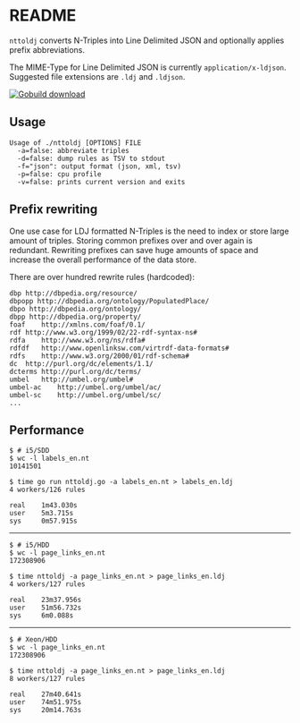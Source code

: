 README
======

`nttoldj` converts N-Triples into Line Delimited JSON and optionally applies prefix abbreviations.

The MIME-Type for Line Delimited JSON is currently `application/x-ldjson`.
Suggested file extensions are `.ldj` and `.ldjson`.

[![Gobuild download](http://gobuild.io/badge/github.com/miku/nttoldj/download.png)](http://gobuild.io/download/github.com/miku/nttoldj)

Usage
-----

    Usage of ./nttoldj [OPTIONS] FILE
      -a=false: abbreviate triples
      -d=false: dump rules as TSV to stdout
      -f="json": output format (json, xml, tsv)
      -p=false: cpu profile
      -v=false: prints current version and exits


Prefix rewriting
----------------

One use case for LDJ formatted N-Triples is the need to index or store
large amount of triples. Storing common prefixes over and over again
is redundant. Rewriting prefixes can save huge amounts of space and increase
the overall performance of the data store.

There are over hundred rewrite rules (hardcoded):

    dbp http://dbpedia.org/resource/
    dbpopp http://dbpedia.org/ontology/PopulatedPlace/
    dbpo http://dbpedia.org/ontology/
    dbpp http://dbpedia.org/property/
    foaf    http://xmlns.com/foaf/0.1/
    rdf http://www.w3.org/1999/02/22-rdf-syntax-ns#
    rdfa    http://www.w3.org/ns/rdfa#
    rdfdf   http://www.openlinksw.com/virtrdf-data-formats#
    rdfs    http://www.w3.org/2000/01/rdf-schema#
    dc  http://purl.org/dc/elements/1.1/
    dcterms http://purl.org/dc/terms/
    umbel   http://umbel.org/umbel#
    umbel-ac    http://umbel.org/umbel/ac/
    umbel-sc    http://umbel.org/umbel/sc/
    ...

Performance
-----------

    $ # i5/SDD
    $ wc -l labels_en.nt
    10141501

    $ time go run nttoldj.go -a labels_en.nt > labels_en.ldj
    4 workers/126 rules

    real    1m43.030s
    user    5m3.715s
    sys     0m57.915s

----

    $ # i5/HDD
    $ wc -l page_links_en.nt
    172308906

    $ time nttoldj -a page_links_en.nt > page_links_en.ldj
    4 workers/127 rules

    real    23m37.956s
    user    51m56.732s
    sys     6m0.088s

----

    $ # Xeon/HDD
    $ wc -l page_links_en.nt
    172308906

    $ time nttoldj -a page_links_en.nt > page_links_en.ldj
    8 workers/127 rules

    real    27m40.641s
    user    74m51.975s
    sys     20m14.763s
